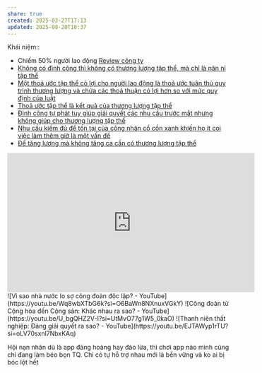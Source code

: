 ```yaml
---
share: true
created: 2025-03-27T17:13
updated: 2025-08-20T10:37
---
```

Khái niệm:: 
- Chiếm 50% người lao động
[Review công ty](../../%F0%9F%93%9CT%C3%A0i%20nguy%C3%AAn/V%C3%AC%20ng%C6%B0%E1%BB%9Di%20y%E1%BA%BFu%20th%E1%BA%BF/V%C3%AC%20ng%C6%B0%E1%BB%9Di%20lao%20%C4%91%E1%BB%99ng/Review%20c%C3%B4ng%20ty.md)
- [Không có đình công thì không có thương lượng tập thể, mà chỉ là năn nỉ tập thể](../../%E2%9A%A1Hi%E1%BB%83u%20bi%E1%BA%BFt%20s%C3%A2u/Ki%E1%BA%BFm%20ti%E1%BB%81n/L%C3%A0m%20thu%C3%AA/C%C3%B4ng%20%C4%91o%C3%A0n/Kh%C3%B4ng%20c%C3%B3%20%C4%91%C3%ACnh%20c%C3%B4ng%20th%C3%AC%20kh%C3%B4ng%20c%C3%B3%20th%C6%B0%C6%A1ng%20l%C6%B0%E1%BB%A3ng%20t%E1%BA%ADp%20th%E1%BB%83,%20m%C3%A0%20ch%E1%BB%89%20l%C3%A0%20n%C4%83n%20n%E1%BB%89%20t%E1%BA%ADp%20th%E1%BB%83.md)
- [Một thoả ước tập thể có lợi cho người lao động là thoả ước tuân thủ quy trình thương lượng và chứa các thoả thuận có lợi hơn so với mức quy định của luật](../../%E2%9A%A1Hi%E1%BB%83u%20bi%E1%BA%BFt%20s%C3%A2u/Ki%E1%BA%BFm%20ti%E1%BB%81n/L%C3%A0m%20thu%C3%AA/C%C3%B4ng%20%C4%91o%C3%A0n/M%E1%BB%99t%20tho%E1%BA%A3%20%C6%B0%E1%BB%9Bc%20t%E1%BA%ADp%20th%E1%BB%83%20c%C3%B3%20l%E1%BB%A3i%20cho%20ng%C6%B0%E1%BB%9Di%20lao%20%C4%91%E1%BB%99ng%20l%C3%A0%20tho%E1%BA%A3%20%C6%B0%E1%BB%9Bc%20tu%C3%A2n%20th%E1%BB%A7%20quy%20tr%C3%ACnh%20th%C6%B0%C6%A1ng%20l%C6%B0%E1%BB%A3ng%20v%C3%A0%20ch%E1%BB%A9a%20c%C3%A1c%20tho%E1%BA%A3%20thu%E1%BA%ADn%20c%C3%B3%20l%E1%BB%A3i%20h%C6%A1n%20so%20v%E1%BB%9Bi%20m%E1%BB%A9c%20quy%20%C4%91%E1%BB%8Bnh%20c%E1%BB%A7a%20lu%E1%BA%ADt.md)
- [Thoả ước tập thể là kết quả của thương lượng tập thể](../../%E2%9A%A1Hi%E1%BB%83u%20bi%E1%BA%BFt%20s%C3%A2u/Ki%E1%BA%BFm%20ti%E1%BB%81n/L%C3%A0m%20thu%C3%AA/C%C3%B4ng%20%C4%91o%C3%A0n/Tho%E1%BA%A3%20%C6%B0%E1%BB%9Bc%20t%E1%BA%ADp%20th%E1%BB%83%20l%C3%A0%20k%E1%BA%BFt%20qu%E1%BA%A3%20c%E1%BB%A7a%20th%C6%B0%C6%A1ng%20l%C6%B0%E1%BB%A3ng%20t%E1%BA%ADp%20th%E1%BB%83.md)
- [Đình công tự phát tuy giúp giải quyết các nhu cầu trước mắt nhưng không giúp cho thương lượng tập thể](../../%E2%9A%A1Hi%E1%BB%83u%20bi%E1%BA%BFt%20s%C3%A2u/Ki%E1%BA%BFm%20ti%E1%BB%81n/L%C3%A0m%20thu%C3%AA/C%C3%B4ng%20%C4%91o%C3%A0n/%C4%90%C3%ACnh%20c%C3%B4ng%20t%E1%BB%B1%20ph%C3%A1t%20tuy%20gi%C3%BAp%20gi%E1%BA%A3i%20quy%E1%BA%BFt%20c%C3%A1c%20nhu%20c%E1%BA%A7u%20tr%C6%B0%E1%BB%9Bc%20m%E1%BA%AFt%20nh%C6%B0ng%20kh%C3%B4ng%20gi%C3%BAp%20cho%20th%C6%B0%C6%A1ng%20l%C6%B0%E1%BB%A3ng%20t%E1%BA%ADp%20th%E1%BB%83.md)
- [Nhu cầu kiếm đủ để tồn tại của công nhân cổ cồn xanh khiến họ ít coi việc làm thêm giờ là một vấn đề](../../%E2%9A%A1Hi%E1%BB%83u%20bi%E1%BA%BFt%20s%C3%A2u/Ki%E1%BA%BFm%20ti%E1%BB%81n/L%C3%A0m%20thu%C3%AA/C%C3%B4ng%20%C4%91o%C3%A0n/Nhu%20c%E1%BA%A7u%20ki%E1%BA%BFm%20%C4%91%E1%BB%A7%20%C4%91%E1%BB%83%20t%E1%BB%93n%20t%E1%BA%A1i%20c%E1%BB%A7a%20c%C3%B4ng%20nh%C3%A2n%20c%E1%BB%95%20c%E1%BB%93n%20xanh%20khi%E1%BA%BFn%20h%E1%BB%8D%20%C3%ADt%20coi%20vi%E1%BB%87c%20l%C3%A0m%20th%C3%AAm%20gi%E1%BB%9D%20l%C3%A0%20m%E1%BB%99t%20v%E1%BA%A5n%20%C4%91%E1%BB%81.md)
- [Để tăng lương mà không tăng ca cần có thương lượng tập thể](../../%E2%9A%A1Hi%E1%BB%83u%20bi%E1%BA%BFt%20s%C3%A2u/Ki%E1%BA%BFm%20ti%E1%BB%81n/L%C3%A0m%20thu%C3%AA/C%C3%B4ng%20%C4%91o%C3%A0n/%C4%90%E1%BB%83%20t%C4%83ng%20l%C6%B0%C6%A1ng%20m%C3%A0%20kh%C3%B4ng%20t%C4%83ng%20ca%20c%E1%BA%A7n%20c%C3%B3%20th%C6%B0%C6%A1ng%20l%C6%B0%E1%BB%A3ng%20t%E1%BA%ADp%20th%E1%BB%83.md)


<iframe width="560" height="315" src="https://www.youtube.com/embed/_coyWUXt-wk?si=nAyrd1UUbrpMOubO" title="YouTube video player" frameborder="0" allow="accelerometer; autoplay; clipboard-write; encrypted-media; gyroscope; picture-in-picture; web-share" referrerpolicy="strict-origin-when-cross-origin" allowfullscreen></iframe>
![Vì sao nhà nước lo sợ công đoàn độc lập? - YouTube](https://youtu.be/Wq8wbXTbG6k?si=O6BaWn8NXnuxVGkY)
![Công đoàn từ Cộng hòa đến Cộng sản: Khác nhau ra sao? - YouTube](https://youtu.be/U_bgQHZ2V-I?si=UtMvO77g1W5_0kaO)
![Thanh niên thất nghiệp: Đảng giải quyết ra sao? - YouTube](https://youtu.be/EJTAWyp1rTU?si=oLV70sxnl7NbxKAq)

Hội nạn nhân 
dù là app đàng hoàng hay đào lửa, thì chơi app nào mình cũng chỉ đang làm béo bọn TQ. Chỉ có tự hỗ trợ nhau mới là bền vững và ko ai bị bóc lột hết
